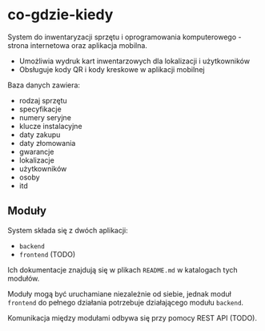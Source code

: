 # co-gdzie-kiedy
System do inwentaryzacji sprzętu i oprogramowania komputerowego - strona internetowa oraz aplikacja mobilna.
- Umożliwia wydruk kart inwentarzowych dla lokalizacji i użytkowników
- Obsługuje kody QR i kody kreskowe w aplikacji mobilnej

Baza danych zawiera:
- rodzaj sprzętu
- specyfikacje
- numery seryjne
- klucze instalacyjne
- daty zakupu
- daty złomowania
- gwarancje
- lokalizacje
- użytkowników
- osoby
- itd

## Moduły

System składa się z dwóch aplikacji:
- `backend`
- `frontend` (TODO)

Ich dokumentacje znajdują się w plikach `README.md` w katalogach tych modułów.

Moduły mogą być uruchamiane niezależnie od siebie, jednak moduł `frontend` do pełnego działania potrzebuje działającego modułu `backend`.

Komunikacja między modułami odbywa się przy pomocy REST API (TODO).
